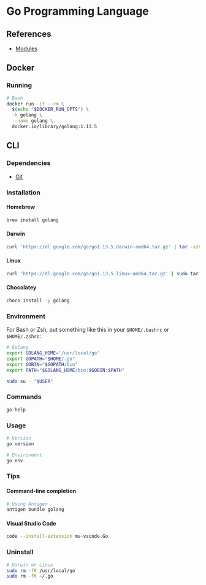 # Go Programming Language

<!--
https://github.com/vmasdani/cozypos-full

https://pragprog.com/titles/tjgo/distributed-services-with-go/

https://app.pluralsight.com/paths/skills/go-core-language
https://app.pluralsight.com/library/courses/exploring-go-modules/table-of-contents
https://app.pluralsight.com/library/courses/go-big-picture/table-of-contents
https://app.pluralsight.com/library/courses/go-object-oriented-programming/table-of-contents
https://app.pluralsight.com/library/courses/go-delve-debugging-applications/table-of-contents
https://app.pluralsight.com/library/courses/creating-web-applications-go-update/table-of-contents
https://app.pluralsight.com/library/courses/go-horizontal-scaling-apps/table-of-contents
https://app.pluralsight.com/library/courses/go-build-distributed-applications/table-of-contents

https://github.com/makeless/makeless-demo.git

https://www.justforlearning.com/courses/build-your-first-microservices-based-application-using-go-and-grpc/dashboard

https://dominicstpierre.com/getting-started-with-go-guide
https://github.com/youxia999/go-learn-project
https://medium.com/@hatajoe/clean-architecture-in-go-4030f11ec1b1

https://github.com/ehang-io/nps
-->

## References

- [Modules](https://github.com/golang/go/wiki/Modules)

## Docker

### Running

```sh
# Bash
docker run -it --rm \
  $(echo "$DOCKER_RUN_OPTS") \
  -h golang \
  --name golang \
  docker.io/library/golang:1.13.5
```

## CLI

### Dependencies

- [Git](/git.md)

### Installation

#### Homebrew

```sh
brew install golang
```

#### Darwin

```sh
curl 'https://dl.google.com/go/go1.13.5.darwin-amd64.tar.gz' | tar -xzC /usr/local
```

#### Linux

```sh
curl 'https://dl.google.com/go/go1.13.5.linux-amd64.tar.gz' | sudo tar -xzC /usr/local
```

#### Chocolatey

```sh
choco install -y golang
```

### Environment

For Bash or Zsh, put something like this in your `$HOME/.bashrc` or `$HOME/.zshrc`:

```sh
# Golang
export GOLANG_HOME='/usr/local/go'
export GOPATH="$HOME/.go"
export GOBIN="$GOPATH/bin"
export PATH="$GOLANG_HOME/bin:$GOBIN:$PATH"
```

```sh
sudo su - "$USER"
```

### Commands

```sh
go help
```

### Usage

```sh
# Version
go version

# Environment
go env
```

### Tips

#### Command-line completion

```sh
# Using Antigen
antigen bundle golang
```

#### Visual Studio Code

```sh
code --install-extension ms-vscode.Go
```

### Uninstall

```sh
# Darwin or Linux
sudo rm -fR /usr/local/go
sudo rm -fR ~/.go
```
